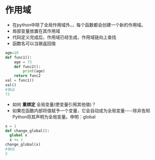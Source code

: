 # 作用域
* 在python中除了全局作用域外，，每个函数都会创建一个新的作用域。
* 局部变量放置在其作用域
* 代码定义完成后，作用域已经生成，作用域链向上查找
* 函数名可以当做返回值

```python
age=18
def func1():
    age = 73
    def func2():
        print(age)
    return func2
val = func1()
val()
#输出
73
```

* 如何 **重绑定** 全局变量(使变量引用其他值)？
* 如果在函数内部将值赋予一个变量，它会自动成为全局变量----除非告知Python将其声明为全局变量。申明：global

```python
x = 1
def change_global():
  global x
  x += 1
change_global(x)
#输出
2
```
